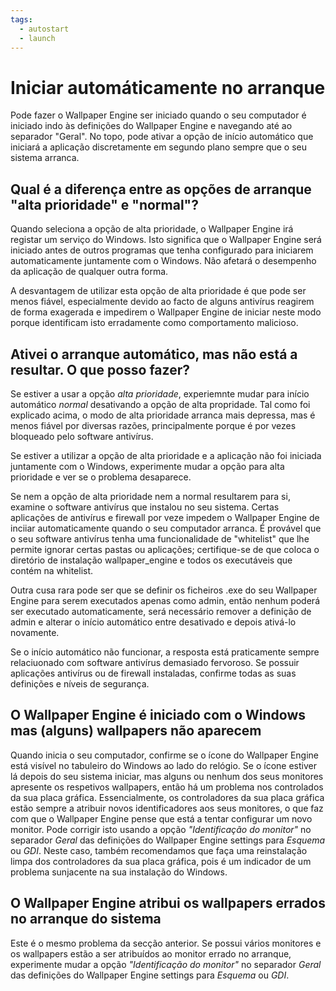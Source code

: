 ```yaml
---
tags:
  - autostart
  - launch
---
```


# Iniciar automáticamente no arranque

Pode fazer o Wallpaper Engine ser iniciado quando o seu computador é iniciado indo às definições do Wallpaper Engine e navegando até ao separador "Geral". No topo, pode ativar a opção de início automático que iniciará a aplicação discretamente em segundo plano sempre que o seu sistema arranca.

## Qual é a diferença entre as opções de arranque "alta prioridade" e "normal"?

Quando seleciona a opção de alta prioridade, o Wallpaper Engine irá registar um serviço do Windows. Isto significa que o Wallpaper Engine será iniciado antes de outros programas que tenha configurado para iniciarem automaticamente juntamente com o Windows. Não afetará o desempenho da aplicação de qualquer outra forma.

A desvantagem de utilizar esta opção de alta prioridade é que pode ser menos fiável, especialmente devido ao facto de alguns antivírus reagirem de forma exagerada e impedirem o Wallpaper Engine de iniciar neste modo porque identificam isto erradamente como comportamento malicioso.

## Ativei o arranque automático, mas não está a resultar. O que posso fazer?

Se estiver a usar a opção *alta prioridade*, experiemnte mudar para início automático *normal* desativando a opção de alta propridade. Tal como foi explicado acima, o modo de alta prioridade arranca mais depressa, mas é menos fiável por diversas razões, principalmente porque é por vezes bloqueado pelo software antivírus.

Se estiver a utilizar a opção de alta prioridade e a aplicação não foi iniciada juntamente com o Windows, experimente mudar a opção para alta prioridade e ver se o problema desaparece.

Se nem a opção de alta prioridade nem a normal resultarem para si, examine o software antivírus que instalou no seu sistema. Certas aplicações de antivírus e firewall por veze impedem o Wallpaper Engine de inciiar automaticamente quando o seu computador arranca. É provável que o seu software antivírus tenha uma funcionalidade de "whitelist" que lhe permite ignorar certas pastas ou aplicações; certifique-se de que coloca o diretório de instalação wallpaper_engine e todos os executáveis que contém na whitelist.

Outra cusa rara pode ser que se definir os ficheiros .exe do seu Wallpaper Engine para serem executados apenas como admin, então nenhum poderá ser executado automaticamente, será necessário remover a definição de admin e alterar o início automático entre desativado e depois ativá-lo novamente.

Se o início automático não funcionar, a resposta está praticamente sempre relaciuonado com software antivírus demasiado fervoroso. Se possuir aplicações antivírus ou de firewall instaladas, confirme todas as suas definições e níveis de segurança.

## O Wallpaper Engine é iniciado com o Windows mas (alguns) wallpapers não aparecem

 Quando inicia o seu computador, confirme se o ícone do Wallpaper Engine está visível no tabuleiro do Windows ao lado do relógio. Se o ícone estiver lá depois do seu sistema iniciar, mas alguns ou nenhum dos seus monitores apresente os respetivos wallpapers, então há um problema nos controlados da sua placa gráfica. Essencialmente, os controladores da sua placa gráfica estão sempre a atribuir novos identificadores aos seus monitores, o que faz com que o Wallpaper Engine pense que está a tentar configurar um novo monitor. Pode corrigir isto usando a opção *"Identificação do monitor"* no separador *Geral* das definições do Wallpaper Engine settings para *Esquema* ou *GDI*. Neste caso, também recomendamos que faça uma reinstalação limpa dos controladores da sua placa gráfica, pois é um indicador de um problema sunjacente na sua instalação do Windows.

 ## O Wallpaper Engine atribui os wallpapers errados no arranque do sistema

 Este é o mesmo problema da secção anterior. Se possui vários monitores e os wallpapers estão a ser atribuídos ao monitor errado no arranque, experimente mudar a opção *"Identificação do monitor"* no separador *Geral* das definições do Wallpaper Engine settings para *Esquema* ou *GDI*.